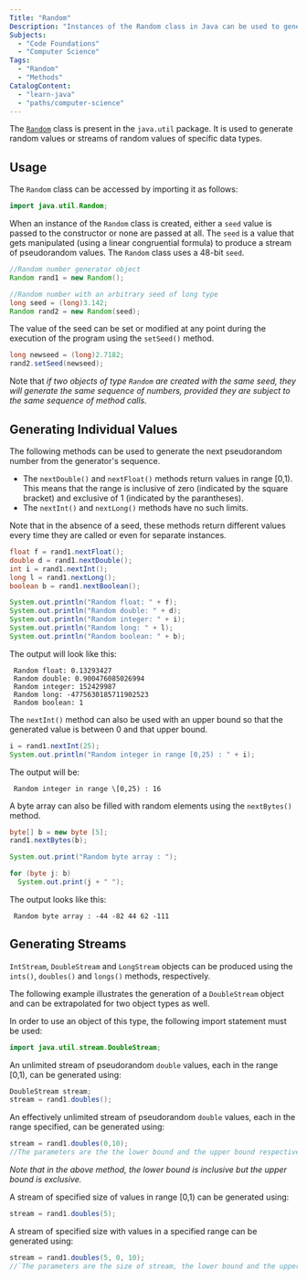 ```yaml
---
Title: "Random"
Description: "Instances of the Random class in Java can be used to generate streams of pseudorandom numbers"
Subjects:
  - "Code Foundations"
  - "Computer Science"
Tags:
  - "Random"
  - "Methods"
CatalogContent:
  - "learn-java"
  - "paths/computer-science"
---
```


The [`Random`](https://docs.oracle.com/javase/8/docs/api/java/util/Random.html) class is present in the `java.util` package. It is used to generate random values or streams of random values of specific data types.

## Usage

The `Random` class can be accessed by importing it as follows:

```java
import java.util.Random;
```

When an instance of the `Random` class is created, either a `seed` value is passed to the constructor or none are passed at all. The `seed` is a value that gets manipulated (using a linear congruential formula) to produce a stream of pseudorandom values. The `Random` class uses a 48-bit `seed`.

```java
//Random number generator object
Random rand1 = new Random();

//Random number with an arbitrary seed of long type
long seed = (long)3.142;
Random rand2 = new Random(seed);
```

The value of the seed can be set or modified at any point during the execution of the program using the `setSeed()` method.

```java
long newseed = (long)2.7182;
rand2.setSeed(newseed);
```

Note that _if two objects of type `Random` are created with the same seed, they will generate the same sequence of numbers, provided they are subject to the same sequence of method calls._

## Generating Individual Values

The following methods can be used to generate the next pseudorandom number from the generator's sequence.

- The `nextDouble()` and `nextFloat()` methods return values in range \[0,1). This means that the range is inclusive of zero (indicated by the square bracket) and exclusive of 1 (indicated by the parantheses).
- The `nextInt()` and `nextLong()` methods have no such limits.

Note that in the absence of a seed, these methods return different values every time they are called or even for separate instances.

```java
float f = rand1.nextFloat();
double d = rand1.nextDouble();
int i = rand1.nextInt();
long l = rand1.nextLong();
boolean b = rand1.nextBoolean();

System.out.println("Random float: " + f);
System.out.println("Random double: " + d);
System.out.println("Random integer: " + i);
System.out.println("Random long: " + l);
System.out.println("Random boolean: " + b);
```

The output will look like this:

```
 Random float: 0.13293427
 Random double: 0.900476085026994
 Random integer: 152429987
 Random long: -4775630185711902523
 Random boolean: 1
```

The `nextInt()` method can also be used with an upper bound so that the generated value is between 0 and that upper bound.

```java
i = rand1.nextInt(25);
System.out.println("Random integer in range [0,25) : " + i);
```

The output will be:

```
 Random integer in range \[0,25) : 16
```

A byte array can also be filled with random elements using the `nextBytes()` method.

```java
byte[] b = new byte [5];
rand1.nextBytes(b);

System.out.print("Random byte array : ");

for (byte j: b)
  System.out.print(j + " ");
```

The output looks like this:

```
 Random byte array : -44 -82 44 62 -111
```

## Generating Streams

`IntStream`, `DoubleStream` and `LongStream` objects can be produced using the `ints()`, `doubles()` and `longs()` methods, respectively.

The following example illustrates the generation of a `DoubleStream` object and can be extrapolated for two object types as well.

In order to use an object of this type, the following import statement must be used:

```java
import java.util.stream.DoubleStream;
```

An unlimited stream of pseudorandom `double` values, each in the range [0,1), can be generated using:

```java
DoubleStream stream;
stream = rand1.doubles();
```

An effectively unlimited stream of pseudorandom `double` values, each in the range specified, can be generated using:

```java
stream = rand1.doubles(0,10);
//The parameters are the the lower bound and the upper bound respectively.
```

_Note that in the above method, the lower bound is inclusive but the upper bound is exclusive._

A stream of specified size of values in range [0,1) can be generated using:

```java
stream = rand1.doubles(5);
```

A stream of specified size with values in a specified range can be generated using:

```java
stream = rand1.doubles(5, 0, 10);
//`The parameters are the size of stream, the lower bound and the upper bound respectively.
```
